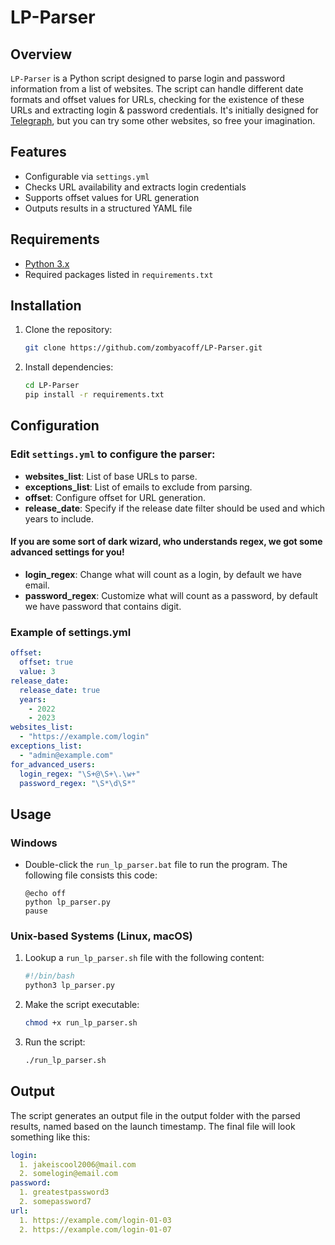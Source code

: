 # LP-Parser

## Overview
`LP-Parser` is a Python script designed to parse login and password information from a list of websites. 
The script can handle different date formats and offset values for URLs, checking for the existence of these URLs and extracting login & password credentials. 
It's initially designed for [Telegraph](https://telegra.ph/), but you can try some other websites, so free your imagination.

## Features
- Configurable via `settings.yml`
- Checks URL availability and extracts login credentials
- Supports offset values for URL generation
- Outputs results in a structured YAML file

## Requirements
- [Python 3.x](https://www.python.org/downloads/)
- Required packages listed in `requirements.txt`

## Installation
1. Clone the repository:
    ```bash
    git clone https://github.com/zombyacoff/LP-Parser.git
    ```

2. Install dependencies:
    ```bash
    cd LP-Parser
    pip install -r requirements.txt
    ```

## Configuration
### Edit `settings.yml` to configure the parser:
   - **websites_list**: List of base URLs to parse.
   - **exceptions_list**: List of emails to exclude from parsing.
   - **offset**: Configure offset for URL generation.
   - **release_date**: Specify if the release date filter should be used and which years to include.
#### If you are some sort of dark wizard, who understands regex, we got some advanced settings for you!
   - **login_regex**: Change what will count as a login, by default we have email.
   - **password_regex**: Customize what will count as a password, by default we have password that contains digit.
### Example of settings.yml
```yaml
offset:
  offset: true
  value: 3
release_date:
  release_date: true
  years:
    - 2022
    - 2023
websites_list:
  - "https://example.com/login"
exceptions_list:
  - "admin@example.com"
for_advanced_users:
  login_regex: "\S+@\S+\.\w+"
  password_regex: "\S*\d\S*"
```

## Usage
### Windows 
- Double-click the `run_lp_parser.bat` file to run the program. The following file consists this code:
   
    ```batch
    @echo off
    python lp_parser.py
    pause
    ```
    
### Unix-based Systems (Linux, macOS)
1. Lookup a `run_lp_parser.sh` file with the following content:
    ```bash
    #!/bin/bash
    python3 lp_parser.py
    ```
    
2. Make the script executable:
   ```bash
   chmod +x run_lp_parser.sh
   ```
   
3. Run the script:
   ```bash
   ./run_lp_parser.sh
   ```
   
## Output
The script generates an output file in the output folder with the parsed results, named based on the launch timestamp.
The final file will look something like this:
```yaml
login:
  1. jakeiscool2006@mail.com
  2. somelogin@email.com
password:
  1. greatestpassword3
  2. somepassword7
url:
  1. https://example.com/login-01-03
  2. https://example.com/login-01-07
```

